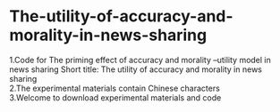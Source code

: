 # The-utility-of-accuracy-and-morality-in-news-sharing
 1.Code for The priming effect of accuracy and morality –utility model in news sharing Short title: The utility of accuracy and morality in news sharing  
 2.The experimental materials contain Chinese characters  
 3.Welcome to download experimental materials and code
 
 
 
